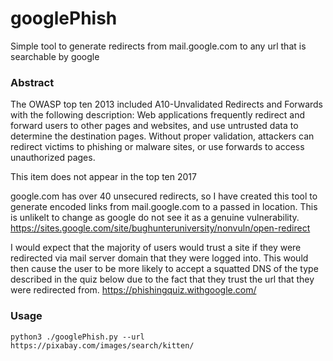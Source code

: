 # googlePhish

Simple tool to generate redirects from mail.google.com to any url that is searchable by google

### Abstract
The OWASP top ten 2013 included A10-Unvalidated Redirects and Forwards with the following description:
Web applications frequently redirect and forward users to other pages and websites, and use untrusted data to determine the destination pages. Without proper validation, attackers can redirect victims to phishing or malware sites, or use forwards to access unauthorized pages. 

This item does not appear in the top ten 2017

google.com has over 40 unsecured redirects, so I have created this tool to generate encoded links from mail.google.com to a passed in location.  This is unlikelt to change as google do not see it as a genuine vulnerability. https://sites.google.com/site/bughunteruniversity/nonvuln/open-redirect


I would expect that the majority of users would trust a site if they were redirected via mail server domain that they were logged into.  This would then cause the user to be more likely to accept a squatted DNS of the type described in the quiz below due to the fact that they trust the url that they were redirected from.
 https://phishingquiz.withgoogle.com/




### Usage
~~~
python3 ./googlePhish.py --url https://pixabay.com/images/search/kitten/
~~~

